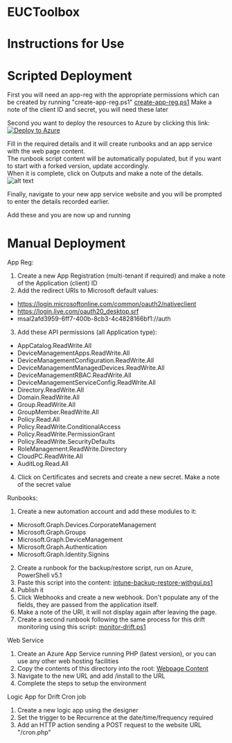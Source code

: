 # EUCToolbox
# Instructions for Use

# Scripted Deployment

First you will need an app-reg with the appropriate permissions which can be created by running "create-app-reg.ps1"
[create-app-reg.ps1](https://raw.githubusercontent.com/andrew-s-taylor/EUCToolbox/refs/heads/main/Intune-Manage/Install%20Scripts/create-app-reg.ps1)
  Make a note of the client ID and secret, you will need these later

Second you want to deploy the resources to Azure by clicking this link:
[![Deploy to Azure](https://aka.ms/deploytoazurebutton)](https://portal.azure.com/#create/Microsoft.Template/uri/https%3A%2F%2Fraw.githubusercontent.com%2Fandrew-s-taylor%2FEUCToolbox%2Fmain%2FIntune-Manage%2FInstall%2520Scripts%2Farm-template.json)

Fill in the required details and it will create runbooks and an app service with the web page content.  
The runbook script content will be automatically populated, but if you want to start with a forked version, update accordingly.  
When it is complete, click on Outputs and make a note of the details.  
![alt text](https://euctoolbox.com/images/outputs-image.jpg)  

Finally, navigate to your new app service website and you will be prompted to enter the details recorded earlier.  


Add these and you are now up and running

  
# Manual Deployment

App Reg:
1) Create a new App Registration (multi-tenant if required) and make a note of the Application (client) ID
2) Add the redirect URIs to Microsoft default values:
- https://login.microsoftonline.com/common/oauth2/nativeclient
- https://login.live.com/oauth20_desktop.srf
- msal2afd3959-6ff7-400b-8cb3-4c4828166bf1://auth
3) Add these API permissions (all Application type):
- AppCatalog.ReadWrite.All
- DeviceManagementApps.ReadWrite.All
- DeviceManagementConfiguration.ReadWrite.All
- DeviceManagementManagedDevices.ReadWrite.All
- DeviceManagementRBAC.ReadWrite.All
- DeviceManagementServiceConfig.ReadWrite.All
- Directory.ReadWrite.All
- Domain.ReadWrite.All
- Group.ReadWrite.All
- GroupMember.ReadWrite.All
- Policy.Read.All
- Policy.ReadWrite.ConditionalAccess
- Policy.ReadWrite.PermissionGrant
- Policy.ReadWrite.SecurityDefaults
- RoleManagement.ReadWrite.Directory
- CloudPC.ReadWrite.All
- AuditLog.Read.All
4) Click on Certificates and secrets and create a new secret.  Make a note of the secret value

Runbooks:
1) Create a new automation account and add these modules to it:
- Microsoft.Graph.Devices.CorporateManagement
- Microsoft.Graph.Groups
- Microsoft.Graph.DeviceManagement
- Microsoft.Graph.Authentication
- Microsoft.Graph.Identity.Signins
2) Create a runbook for the backup/restore script, run on Azure, PowerShell v5.1
3) Paste this script into the content:
[intune-backup-restore-withgui.ps1](https://raw.githubusercontent.com/andrew-s-taylor/EUCToolbox/main/Manage-Intune/Runbook%20Script/intune-backup-restore-withgui.ps1)
4) Publish it
5) Click Webhooks and create a new webhook.  Don't populate any of the fields, they are passed from the application itself.
6) Make a note of the URI, it will not display again after leaving the page.
7) Create a second runbook following the same process for this drift monitoring using this script:
[monitor-drift.ps1](https://raw.githubusercontent.com/andrew-s-taylor/EUCToolbox/main/Manage-Intune/Runbook%20Script/monitor-drift.ps1)


Web Service
1) Create an Azure App Service running PHP (latest version), or you can use any other web hosting facilities
2) Copy the contents of this directory into the root:
[Webpage Content](https://github.com/andrew-s-taylor/EUCToolbox/tree/main/Manage-Intune/Webpage%20Content)
3) Navigate to the new URL and add /install to the URL
4) Complete the steps to setup the environment

Logic App for Drift Cron job
1) Create a new logic app using the designer
2) Set the trigger to be Recurrence at the date/time/frequency required
3) Add an HTTP action sending a POST request to the website URL "/cron.php"


